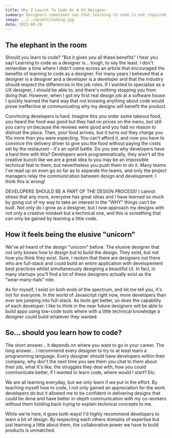 ```yaml
---
title: Why I Learnt To Code As A UX Designer
summary: Designers sometimes say that learning to code is not required. While that is true, I found the experience of learning to code enriched my understanding of my designs and helped me develop a closer relationship with the developers on my team.
image: ../../assets/coding.jpg
date: 2022-09-26
---
```


## The elephant in the room

Should you learn to code? "But it gives you all these benefits" I hear you say! Learning to code as a designer is... tough, to say the least. I don't remember a time where I didn't come across an article that encouraged the benefits of learning to code as a designer. For many years I believed that a designer is a designer and a developer is a developer and that the industry should respect the differences in the job roles. If I wanted to specialise as a UX designer, I should be able to; and there's nothing stopping you from doing that. However, when I got my first real design job at a software house I quickly learned the hard way that not knowing anything about code would prove ineffective at communicating why my designs will benefit the product.

Convincing developers is hard. Imagine this you order some takeout food, you heard the food was good but they had no prices on the menu, but still you carry on because the reviews were good and you had no reason to distrust the place. Then, your food arrives, but it turns out they charge you 10x more than you were expecting. You can't afford it, and now you have to convince the delivery driver to give you the food without paying the costs set by the restaurant - it's an uphill battle. Do you see why developers have a hard time with this? Developers work programmatically, they aren't all the creative bunch like we are a great idea to you may be an impossible technical feat to them, but nevertheless you push them to do it. Many teams I've read up on even go so far as to separate the teams, and only the project managers relay the communication between design and development. I think this is wrong!

DEVELOPERS SHOULD BE A PART OF THE DESIGN PROCESS! I cannot stress that any more, everyone has great ideas and I have learned so much by going out of my way to take an interest in the "WHY" things can't be built. Not only do I grow as a designer, but I now approach my designs with not only a creative mindset but a technical one, and this is something that can only be gained by learning a little code.

## How it feels being the elusive "unicorn"

We've all heard of the design "unicorn" before. The elusive designer that not only knows how to design but to build the design. They exist, but not how you think they exist. Sure, I reckon that there are designers out there who are full-stack and could build an entire application with developement best practices whilst simultaneously designing a beautiful UI. In fact, in many startups you'll find a lot of these designers actually exist as the "wear-many-hats" role.

As for myself, I exist on both ends of the spectrum, and let me tell you, it's not for everyone. In the world of Javascript right now, more developers than ever are jumping into full-stack. As tools get better, so does the capability of each developer. I like to think in the near future designers will be able to build apps using low-code tools where with a little technical knowledge a designer could build whatever they wanted.

## So... should you learn how to code?

The short answer... it depends on where you want to go in your career. The long answer... I recommend every designer to try to at least learn a programming language. Every designer should have developers within their company, why don't the next time you see them you chat to them about their job, what it's like, the struggles they deal with, how you could communicate better, if I wanted to learn code, where would I start? Etc.

We are all learning everyday, but we only learn if we put in the effort. By teaching myself how to code, I not only gained an appreciation for the work developers do but it allowed me to be confident in delivering designs that could be done and have better in-depth communication with my co-workers without them holding back trying to explain technical concepts to me.

While we're here, it goes both ways! I'd highly recommend developers to learn a bit of design. By respecting each others domains of expertise but just learning a little about them, the collaborative power we have to build products is unmatched.
